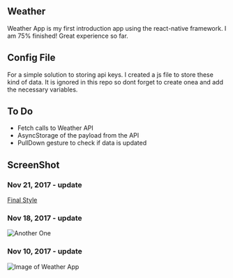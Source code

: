 ## Weather
Weather App is my first introduction app using the react-native framework. I am 75% finished! Great experience so far.

## Config File
For a simple solution to storing api keys. I created a js file to store these kind of data. It is ignored in this repo so dont forget to create onea and add the necessary variables.

## To Do
* Fetch calls to Weather API
* AsyncStorage of the payload from the API
* PullDown gesture to check if data is updated

## ScreenShot

### Nov 21, 2017 - update
[Final Style](https://i.imgur.com/lV2Ra8W.png)

### Nov 18, 2017 - update
![Another One](https://i.imgur.com/CBlwa34.png)

### Nov 10, 2017 - update
![Image of Weather App](https://i.imgur.com/5n9Z2Kj.png)
